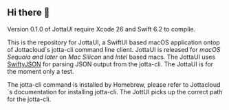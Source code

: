 ## Hi there 👋

Version 0.1.0 of JottaUI require Xcode 26 and Swift 6.2 to compile. 

This is the repository for JottaUI, a SwiftUI based macOS application ontop of Jottacloud`s jotta-cli command line client. JottaUI is released for *macOS Sequoia and later* on *Mac Silicon* and *Intel* based macs.  The JottaUI uses [SwiftyJSON](https://github.com/SwiftyJSON/SwiftyJSON) for parsing JSON output from the jotta-cli. The JottaUI is for the moment only a test.

The jotta-cli command is installed by Homebrew, please refer to Jottacloud´s documentation for installing jotta-cli. The JottUI picks up the correct path for the jotta-cli.

